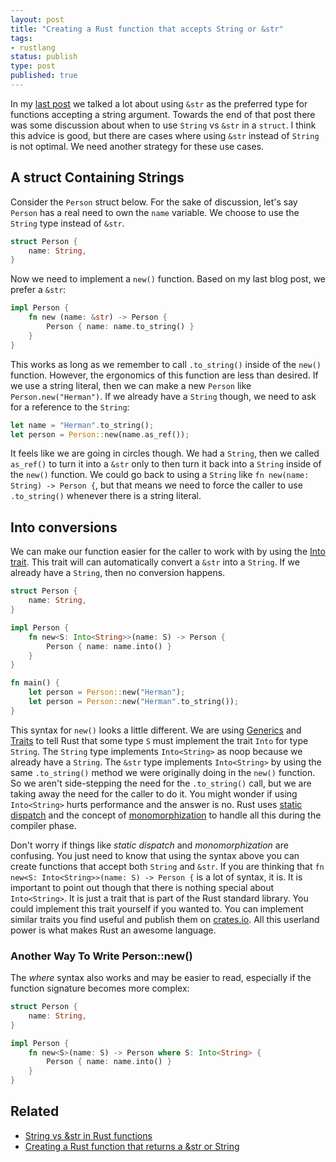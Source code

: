 ```yaml
---
layout: post
title: "Creating a Rust function that accepts String or &str"
tags:
- rustlang
status: publish
type: post
published: true
---
```


In my [last post][last post] we talked a lot about using `&str` as the preferred type for functions accepting a string argument. Towards the end of that post there was some discussion about when to use `String` vs `&str` in a `struct`. I think this advice is good, but there are cases where using `&str` instead of `String` is not optimal. We need another strategy for these use cases.

## A struct Containing Strings

Consider the `Person` struct below. For the sake of discussion, let's say `Person` has a real need to own the `name` variable. We choose to use the `String` type instead of `&str`.

```rust
struct Person {
    name: String,
}
```

Now we need to implement a `new()` function. Based on my last blog post, we prefer a `&str`:

```rust
impl Person {
    fn new (name: &str) -> Person {
        Person { name: name.to_string() }
    }
}
```

This works as long as we remember to call `.to_string()` inside of the `new()` function. However, the ergonomics of this function are less than desired. If we use a string literal, then we can make a new `Person` like `Person.new("Herman")`. If we already have a `String` though, we need to ask for a reference to the `String`:

```rust
let name = "Herman".to_string();
let person = Person::new(name.as_ref());
```

It feels like we are going in circles though. We had a `String`, then we called `as_ref()` to turn it into a `&str` only to then turn it back into a `String` inside of the `new()` function. We could go back to using a `String` like `fn new(name: String) -> Person {`, but that means we need to force the caller to use `.to_string()` whenever there is a string literal.

## Into<T> conversions

We can make our function easier for the caller to work with by using the [Into trait][Into trait]. This trait will can automatically convert a `&str` into a `String`. If we already have a `String`, then no conversion happens.

```rust
struct Person {
    name: String,
}

impl Person {
    fn new<S: Into<String>>(name: S) -> Person {
        Person { name: name.into() }
    }
}

fn main() {
    let person = Person::new("Herman");
    let person = Person::new("Herman".to_string());
}
```

This syntax for `new()` looks a little different. We are using [Generics][Generics] and [Traits][Traits] to tell Rust that some type `S` must implement the trait `Into` for type `String`. The `String` type implements `Into<String>` as noop because we already have a `String`. The `&str` type implements `Into<String>` by using the same `.to_string()` method we were originally doing in the `new()` function. So we aren't side-stepping the need for the `.to_string()` call, but we are taking away the need for the caller to do it. You might wonder if using `Into<String>` hurts performance and the answer is no. Rust uses [static dispatch][static dispatch] and the concept of [monomorphization][monomorphization] to handle all this during the compiler phase.

Don't worry if things like _static dispatch_ and _monomorphization_ are confusing. You just need to know that using the syntax above you can create functions that accept both `String` and `&str`. If you are thinking that `fn new<S: Into<String>>(name: S) -> Person {` is a lot of syntax, it is. It is important to point out though that there is nothing special about `Into<String>`. It is just a trait that is part of the Rust standard library. You could implement this trait yourself if you wanted to. You can implement similar traits you find useful and publish them on [crates.io][crates.io]. All this userland power is what makes Rust an awesome language.

### Another Way To Write Person::new()

The _where_ syntax also works and may be easier to read, especially if the function signature becomes more complex:

```rust 
struct Person {
    name: String,
}

impl Person {
    fn new<S>(name: S) -> Person where S: Into<String> {
        Person { name: name.into() }
    }
}
```

## Related

   * [String vs &str in Rust functions](http://hermanradtke.com/2015/05/03/string-vs-str-in-rust-functions.html)
   * [Creating a Rust function that returns a &str or String](http://hermanradtke.com/2015/05/29/creating-a-rust-function-that-returns-string-or-str.html)

[last post]: /2015/05/03/string-vs-str-in-rust-functions.html
[Into trait]: http://doc.rust-lang.org/nightly/core/convert/trait.Into.html
[Generics]: http://doc.rust-lang.org/nightly/book/generics.html
[Traits]: http://doc.rust-lang.org/nightly/book/traits.html
[static dispatch]: http://doc.rust-lang.org/nightly/book/trait-objects.html#static-dispatch
[monomorphization]: http://stackoverflow.com/a/14198060/775246
[crates.io]: https://crates.io/
